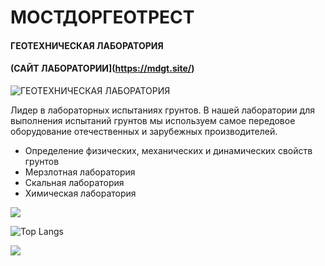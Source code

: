 # МОСТДОРГЕОТРЕСТ
#### ГЕОТЕХНИЧЕСКАЯ ЛАБОРАТОРИЯ
#### (САЙТ ЛАБОРАТОРИИ](https://mdgt.site/)
![ГЕОТЕХНИЧЕСКАЯ ЛАБОРАТОРИЯ ](https://s3.timeweb.com/cw78444-3db3e634-248a-495a-8c38-9f7322725c84/site/welcome_wide.png)

Лидер в лабораторных испытаниях грунтов.  В нашей лаборатории для выполнения испытаний грунтов мы используем самое передовое оборудование отечественных и зарубежных производителей.

- Определение физических, механических и динамических свойств грунтов
- Мерзлотная лаборатория
- Скальная лаборатория 
- Химическая лаборатория


![](https://github-profile-summary-cards.vercel.app/api/cards/profile-details?username=MOSTDORGEOTREST&theme=default)

![Top Langs](https://github-readme-stats.vercel.app/api/top-langs/?username=MOSTDORGEOTREST)

![](https://komarev.com/ghpvc/?username=MOSTDORGEOTREST)
